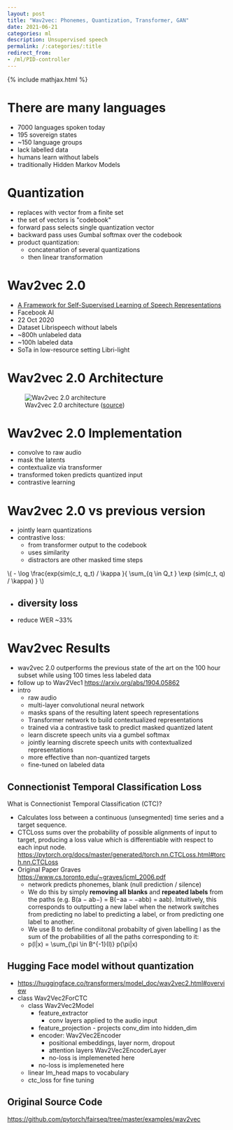 ```yaml
---
layout: post
title: "Wav2vec: Phonemes, Quantization, Transformer, GAN"
date: 2021-06-21
categories: ml
description: Unsupervised speech
permalink: /:categories/:title
redirect_from:
- /ml/PID-controller
---
```


{% include mathjax.html %}

# There are many languages
- 7000 languages spoken today
- 195 sovereign states
- ~150 language groups
- lack labelled data
- humans learn without labels
- traditionally Hidden Markov Models

# Quantization
- replaces with vector from a finite set
- the set of vectors is "codebook"
- forward pass selects single quantization vector
- backward pass uses Gumbal softmax over the codebook
- product quantization:
	- concatenation of several quantizations
  	- then linear transformation


# Wav2vec 2.0
- [A Framework for Self-Supervised Learning of Speech Representations](https://arxiv.org/pdf/2006.11477.pdf)
- Facebook AI
- 22 Oct 2020
- Dataset Librispeech without labels
- ~800h unlabeled data 
- ~100h labeled data  
- SoTa in low-resource setting Libri-light


# Wav2vec 2.0 Architecture
<figure class="figure">
    <img
        class="figure-img img-fluid rounded lazyload"
        alt="Wav2vec 2.0 architecture"
        data-src="/images/wav2vec-quantization.png"
        style="max-width: 500px">
    <figcaption class="figure-caption">
        Wav2vec 2.0 architecture (<a href="https://arxiv.org/pdf/2006.11477.pdf">source</a>)
    </figcaption>
</figure>

# Wav2vec 2.0 Implementation
- convolve to raw audio
- mask the latents
- contextualize via transformer  
- transformed token predicts quantized input
- contrastive learning

# Wav2vec 2.0 vs previous version
- jointly learn quantizations
- contrastive loss:
  	- from transformer output to the codebook
  	- uses similarity
  	- distractors are other masked time steps
  
\\( - \log \frac{exp(sim(c_t, q_t) / \kappa }{ \sum_{q \in Q_t } \exp (sim(c_t, q) / \kappa) } \\)
  
- diversity loss
  	- 
- reduce WER ~33%

# Wav2vec Results
  
- wav2vec 2.0 outperforms the previous state of the art on the 100 hour subset while using 100 times less labeled data
- follow up to Wav2Vec1 https://arxiv.org/abs/1904.05862
- intro
	- raw audio
	- multi-layer convolutional neural network
	- masks spans of the resulting latent speech representations
	- Transformer network to build contextualized representations
	-  trained via a contrastive task to predict masked quantized latent
	-  learn discrete speech units via a gumbel softmax
	-  jointly learning discrete speech units with contextualized representations
	- more effective than non-quantized targets
	- fine-tuned on labeled data
      
## Connectionist Temporal Classification Loss
What is Connectionist Temporal Classification (CTC)?
- Calculates loss between a continuous (unsegmented) time series and a target sequence.
- CTCLoss sums over the probability of possible alignments of input to target, producing a loss value which is differentiable with respect to each input node. https://pytorch.org/docs/master/generated/torch.nn.CTCLoss.html#torch.nn.CTCLoss
- Original Paper Graves https://www.cs.toronto.edu/~graves/icml_2006.pdf
	- network predicts phonemes, blank (null prediction / silence)
	- We do this by simply **removing all blanks** and **repeated labels** from the paths (e.g. B(a − ab−) = B(−aa − −abb) = aab). Intuitively, this corresponds to outputting a new label when the network switches from predicting no label to predicting a label, or from predicting one label to another.
	- We use B to define condiitonal probabilty of given labelling l as the sum of the probabilities of all the paths corresponding to it:
	- p(l|x) = \sum_{\pi \in B^{-1}(l)} p(\pi|x)
	
## Hugging Face model without quantization
- https://huggingface.co/transformers/model_doc/wav2vec2.html#overview
- class Wav2Vec2ForCTC
	- class Wav2Vec2Model
		- feature_extractor
			- conv layers applied to the audio input
		- feature_projection - projects conv_dim into hidden_dim
		- encoder: Wav2Vec2Encoder
			- positional embeddings, layer norm, dropout
			- attention layers Wav2Vec2EncoderLayer
			- no-loss is implemeneted here
		- no-loss is implemeneted here
	- linear lm_head maps  to vocabulary
	- ctc_loss for fine tuning

## Original Source Code
https://github.com/pytorch/fairseq/tree/master/examples/wav2vec
